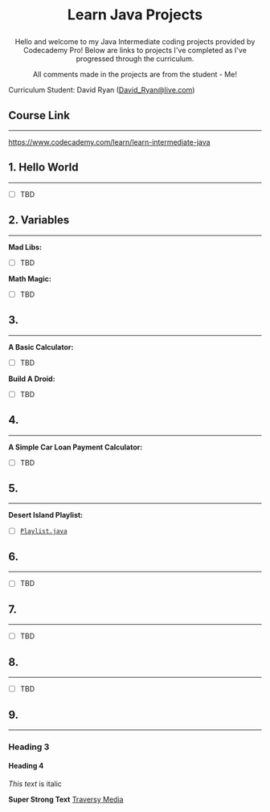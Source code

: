 # <p style="text-align: center;">Learn Java Projects

<p style="text-align: center;">Hello and welcome to my Java Intermediate coding projects provided by Codecademy Pro! Below are links to projects I've completed as I've progressed through the curriculum.

<p style="text-align: center;">All comments made in the projects are from the student - Me!

Curriculum Student: David Ryan
(David_Ryan@live.com)

<!-- links to social media accounts -->

## Course Link
---
https://www.codecademy.com/learn/learn-intermediate-java

## 1. Hello World
---
- [ ] TBD

## 2. Variables ##
---
**Mad Libs:**
- [ ] TBD

**Math Magic:**
- [ ] TBD

## 3. 
---
**A Basic Calculator:**

- [ ] TBD

**Build A Droid:**

- [ ] TBD

## 4. 
---
**A Simple Car Loan Payment Calculator:**

- [ ] TBD

## 5. 
---
**Desert Island Playlist:**

- [ ] [`Playlist.java`](5-arrays-arraylists/Playlist.java)
## 6. 
---
- [ ] TBD

## 7. 
---
- [ ] TBD

## 8. 
---
- [ ] TBD



## 9. 
---
### Heading 3
#### Heading 4


*This text* is italic

**Super Strong Text**
[Traversy Media]()